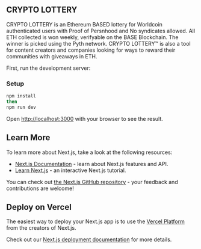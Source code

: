 ## CRYPTO LOTTERY

CRYPTO LOTTERY is an Ethereum BASED lottery for Worldcoin authenticated users with Proof of Persnhood and No syndicates allowed.
All ETH collected is won weekly, verifyable on the BASE Blockchain. The winner is picked using the Pyth network.
CRYPTO LOTTERY™ is also a tool for content creators and companies looking for ways to reward their communities with giveaways in ETH.

First, run the development server:

### Setup

```bash
npm install
then
npm run dev
```

Open [http://localhost:3000](http://localhost:3000) with your browser to see the result.

## Learn More

To learn more about Next.js, take a look at the following resources:

- [Next.js Documentation](https://nextjs.org/docs) - learn about Next.js features and API.
- [Learn Next.js](https://nextjs.org/learn) - an interactive Next.js tutorial.

You can check out [the Next.js GitHub repository](https://github.com/vercel/next.js/) - your feedback and contributions are welcome!

## Deploy on Vercel

The easiest way to deploy your Next.js app is to use the [Vercel Platform](https://vercel.com/new?utm_medium=default-template&filter=next.js&utm_source=create-next-app&utm_campaign=create-next-app-readme) from the creators of Next.js.

Check out our [Next.js deployment documentation](https://nextjs.org/docs/deployment) for more details.
